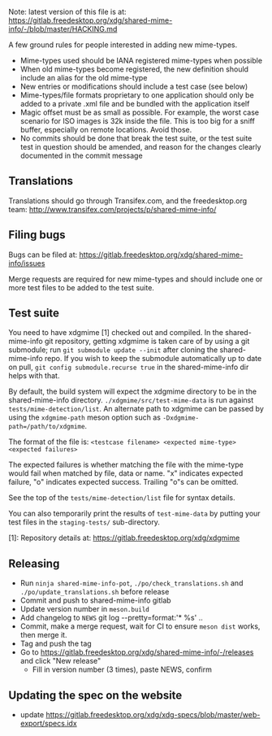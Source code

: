 Note: latest version of this file is at:
https://gitlab.freedesktop.org/xdg/shared-mime-info/-/blob/master/HACKING.md

A few ground rules for people interested in adding new mime-types.

* Mime-types used should be IANA registered mime-types when possible
* When old mime-types become registered, the new definition should
  include an alias for the old mime-type
* New entries or modifications should include a test case (see below)
* Mime-types/file formats proprietary to one application should only
  be added to a private .xml file and be bundled with the application
  itself
* Magic offset must be as small as possible. For example, the worst case
  scenario for ISO images is 32k inside the file. This is too big for a sniff
  buffer, especially on remote locations. Avoid those.
* No commits should be done that break the test suite, or the test suite
  test in question should be amended, and reason for the changes clearly
  documented in the commit message

Translations
------------

Translations should go through Transifex.com, and the freedesktop.org team:
http://www.transifex.com/projects/p/shared-mime-info/

Filing bugs
-----------

Bugs can be filed at:
https://gitlab.freedesktop.org/xdg/shared-mime-info/issues

Merge requests are required for new mime-types and should include one or
more test files to be added to the test suite.

Test suite
----------

You need to have xdgmime [1] checked out and compiled. In the shared-mime-info
git repository, getting xdgmime is taken care of by using a git submodule; run
`git submodule update --init` after cloning the shared-mime-info repo. If
you wish to keep the submodule automatically up to date on pull, `git config
submodule.recurse true` in the shared-mime-info dir helps with that.

By default, the build system will expect the xdgmime directory to be in the
shared-mime-info directory. `./xdgmime/src/test-mime-data` is run against
`tests/mime-detection/list`. An alternate path to xdgmime can be passed by
using the `xdgmime-path` meson option such as `-Dxdgmime-path=/path/to/xdgmime`.

The format of the file is:
`<testcase filename> <expected mime-type> <expected failures>`

The expected failures is whether matching the file with the mime-type would
fail when matched by file, data or name. "x" indicates expected failure, "o"
indicates expected success. Trailing "o"s can be omitted.

See the top of the `tests/mime-detection/list` file for syntax details.

You can also temporarily print the results of `test-mime-data` by putting your
test files in the `staging-tests/` sub-directory.

[1]: Repository details at:
https://gitlab.freedesktop.org/xdg/xdgmime

Releasing
---------

- Run `ninja shared-mime-info-pot`, `./po/check_translations.sh` and
  `./po/update_translations.sh` before release
- Commit and push to shared-mime-info gitlab
- Update version number in `meson.build`
- Add changelog to `NEWS`
     git log --pretty=format:'* %s' <prevtag>..
- Commit, make a merge request, wait for CI to ensure `meson dist` works, then merge it.
- Tag and push the tag
- Go to https://gitlab.freedesktop.org/xdg/shared-mime-info/-/releases and click "New release"
  - Fill in version number (3 times), paste NEWS, confirm

Updating the spec on the website
--------------------------------

- update https://gitlab.freedesktop.org/xdg/xdg-specs/blob/master/web-export/specs.idx
